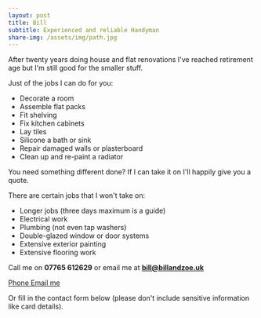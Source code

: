 ```yaml
---
layout: post
title: Bill
subtitle: Experienced and reliable Handyman
share-img: /assets/img/path.jpg
---
```


After twenty years doing house and flat renovations I've reached retirement age but I'm still good for the smaller stuff.

Just of the jobs I can do for you:
 - Decorate a room
 - Assemble flat packs
 - Fit shelving
 - Fix kitchen cabinets
 - Lay tiles
 - Silicone a bath or sink
 - Repair damaged walls or plasterboard
 - Clean up and re-paint a radiator
 
You need something different done? If I can take it on I'll happily give you a quote.

There are certain jobs that I won't take on:
  - Longer jobs (three days maximum is a guide) 
  - Electrical work
  - Plumbing (not even tap washers)
  - Double-glazed window or door systems
  - Extensive exterior painting
  - Extensive flooring work  

Call me on **07765 612629** or email me at **bill@billandzoe.uk**

<a href="tel:643643636363}" title="Call me on 53535353535">
    <span class="fa-stack fa-lg" aria-hidden="true">
    <i class="fas fa-circle fa-stack-2x"></i>
    <i class="fas fa-phone fa-stack-1x fa-inverse"></i>
    </span>
    <span class="sr-only">Phone</span>
</a><a href="mailto:bill@billandzoe.uk" title="Email me at bill@billandzoe.uk">
      <span class="fa-stack fa-lg" aria-hidden="true">
        <i class="fas fa-circle fa-stack-2x"></i>
        <i class="fas fa-envelope fa-stack-1x fa-inverse"></i>
      </span>
      <span class="sr-only">Email me</span>
</a>

Or fill in the contact form below (please don't include sensitive information like card details).



